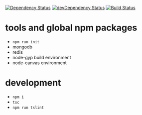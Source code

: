[![Dependency Status](https://david-dm.org/plantain-00/SubsNoti.svg)](https://david-dm.org/plantain-00/SubsNoti)
[![devDependency Status](https://david-dm.org/plantain-00/SubsNoti/dev-status.svg)](https://david-dm.org/plantain-00/SubsNoti#info=devDependencies)
[![Build Status](https://travis-ci.org/plantain-00/SubsNoti.svg?branch=master)](https://travis-ci.org/plantain-00/SubsNoti)

# tools and global npm packages

+ `npm run init`
+ mongodb
+ redis
+ node-gyp build environment
+ node-canvas environment

# development

+ `npm i`
+ `tsc`
+ `npm run tslint`
